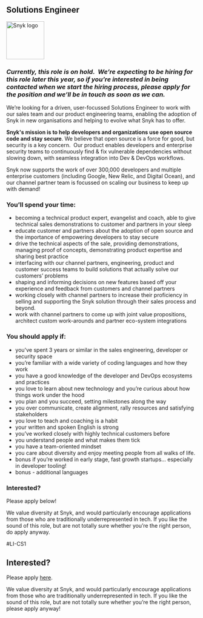 Solutions Engineer
---

<img src="https://res.cloudinary.com/snyk/image/upload/v1537345894/press-kit/brand/logo-black.png" width="100" alt="Snyk logo" />

<h3><em><strong>Currently, this role is on hold.  We’re expecting to be hiring for this role later this year, so if you’re interested in being contacted when we start the hiring process, please apply for the position and we’ll be in touch as soon as we can.</strong></em></h3>
<p>We’re looking for a driven, user-focussed Solutions Engineer to work with our sales team and our product engineering teams, enabling the adoption of Snyk in new organisations and helping to evolve what Snyk has to offer.</p>
<p><strong>Snyk's mission is to help developers and organizations use open source code and stay secure</strong><span style="font-weight: 400;">. We believe that open source is a force for good, but security is a key concern.  Our product enables developers and enterprise security teams to continuously find &amp; fix vulnerable dependencies without slowing down, with seamless integration into Dev &amp; DevOps workflows.</span></p>
<p><span style="font-weight: 400;">Snyk now supports the work of over 300,000 developers and multiple enterprise customers (including Google, New Relic, and Digital Ocean), and our channel partner team is focussed on scaling our business to keep up with demand!  </span></p>
<h3><strong>You’ll spend your time:</strong></h3>
<ul>
<li style="font-weight: 400;"><span style="font-weight: 400;">becoming a technical product expert, evangelist and coach, able to give technical sales demonstrations to customer and partners in your sleep</span></li>
<li><span style="font-weight: 400;">educate customer and partners about the adoption of open source and the importance of empowering developers to stay secure</span></li>
<li style="font-weight: 400;"><span style="font-weight: 400;">drive the technical aspects of the sale, providing demonstrations, managing proof of concepts, demonstrating product expertise and sharing best practice</span></li>
<li style="font-weight: 400;"><span style="font-weight: 400;">interfacing with our channel partners, engineering, product and customer success teams to build solutions that actually solve our customers’ problems</span></li>
<li style="font-weight: 400;"><span style="font-weight: 400;">shaping and informing decisions on new features based off your experience and feedback from customers and channel partners</span></li>
<li style="font-weight: 400;"><span style="font-weight: 400;">working closely with channel partners to increase their proficiency in selling and supporting the Snyk solution through their sales process and beyond.</span></li>
<li style="font-weight: 400;"><span style="font-weight: 400;">work with channel partners to come up with joint value propositions, architect custom work-arounds and partner eco-system integrations</span></li>
</ul>
<h3><strong>You should apply if:</strong></h3>
<ul>
<li style="font-weight: 400;"><span style="font-weight: 400;">you've spent 3 years or similar in the sales engineering, developer or security space</span></li>
<li style="font-weight: 400;"><span style="font-weight: 400;">you’re familiar with a wide variety of coding languages and how they work</span></li>
<li style="font-weight: 400;"><span style="font-weight: 400;">you have a good knowledge of the developer and DevOps ecosystems and practices</span></li>
<li style="font-weight: 400;"><span style="font-weight: 400;">you love to learn about new technology and you’re curious about how things work under the hood</span></li>
<li style="font-weight: 400;"><span style="font-weight: 400;">you plan and you succeed, setting milestones along the way</span></li>
<li style="font-weight: 400;"><span style="font-weight: 400;">you over communicate, create alignment, rally resources and satisfying stakeholders</span></li>
<li style="font-weight: 400;"><span style="font-weight: 400;">you love to teach and coaching is a habit</span></li>
<li style="font-weight: 400;"><span style="font-weight: 400;">your written and spoken English is strong</span></li>
<li style="font-weight: 400;"><span style="font-weight: 400;">you’ve worked closely with highly technical customers before</span></li>
<li style="font-weight: 400;"><span style="font-weight: 400;">you understand people and what makes them tick</span></li>
<li style="font-weight: 400;"><span style="font-weight: 400;">you have a team-oriented mindset</span></li>
<li style="font-weight: 400;"><span style="font-weight: 400;">you care about diversity and enjoy meeting people from all walks of life.</span></li>
<li style="font-weight: 400;"><span style="font-weight: 400;">bonus if you’re worked in early stage, fast growth startups… especially in developer tooling!</span></li>
<li style="font-weight: 400;"><span style="font-weight: 400;">bonus - additional languages</span></li>
</ul>
<h3><strong>Interested?</strong></h3>
<p><span style="font-weight: 400;">Please apply below!</span></p>
<p><span style="font-weight: 400;">We value diversity at Snyk, and would particularly encourage applications from those who are traditionally underrepresented in tech. If you like the sound of this role, but are not totally sure whether you’re the right person, do apply anyway. </span></p>
<p><span style="font-weight: 400;">#LI-CS1</span></p>

Interested?
---

Please apply [here](https://boards.greenhouse.io/snyk/jobs/4397845002#app).

We value diversity at Snyk, and would particularly encourage applications from those who are traditionally underrepresented in tech.
If you like the sound of this role, but are not totally sure whether you’re the right person, please apply anyway!
